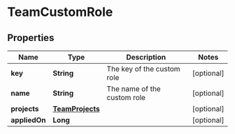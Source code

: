 

# TeamCustomRole


## Properties

| Name | Type | Description | Notes |
|------------ | ------------- | ------------- | -------------|
|**key** | **String** | The key of the custom role |  [optional] |
|**name** | **String** | The name of the custom role |  [optional] |
|**projects** | [**TeamProjects**](TeamProjects.md) |  |  [optional] |
|**appliedOn** | **Long** |  |  [optional] |



